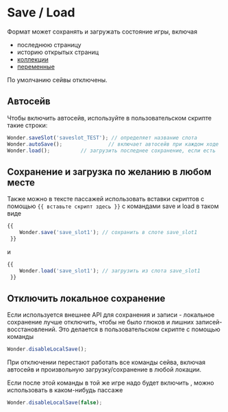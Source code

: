 # Save / Load

Формат может сохранять и загружать состояние игры, включая
- последнюю страницу
- историю открытых страниц
- [коллекции](Collectibles.md)
- [переменные](Scripts.md)

По умолчанию сейвы отключены. 

## Автосейв

Чтобы включить автосейв, используйте в пользовательском скрипте такие строки:
```javascript
Wonder.saveSlot('saveslot_TEST'); // определяет название слота
Wonder.autoSave();               // включает автосейв при каждом ходе       
Wonder.load();          // загрузить последнее сохранение, если есть
```

## Сохранение и загрузка по желанию в любом месте

Также можно в тексте пассажей использовать вставки скриптов с помощью `{{ вставьте скрипт здесь }}` с командами save и load в таком виде
```js
{{ 
    Wonder.save('save_slot1'); // сохранить в слоте save_slot1
 }} 
```
и
```js
{{ 
    Wonder.load('save_slot1'); // загрузить из слота save_slot1
 }} 
```

## Отключить локальное сохранение

Если используется внешнее API для сохранения и записи - локальное сохранение лучше отключить, чтобы не было глюков и лишних записей-восстановлений. Это делается в пользовательском скрипте с помощью команды

```js
Wonder.disableLocalSave();
```

При отключении перестают работать все команды сейва, включая автосейв и произвольную загрузку/сохранение в любой локации.

Если после этой команды  в той же игре надо будет включить , можно использовать в каком-нибудь пассаже
```js
Wonder.disableLocalSave(false);
```
